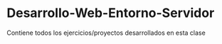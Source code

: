 Desarrollo-Web-Entorno-Servidor
===============================

Contiene todos los ejercicios/proyectos desarrollados en esta clase
